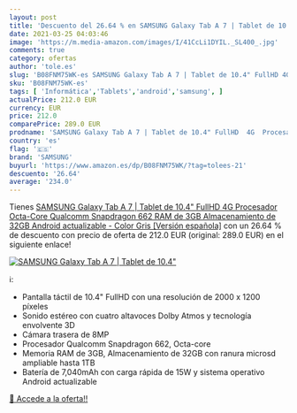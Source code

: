 ```yaml
---
layout: post
title: 'Descuento del 26.64 % en SAMSUNG Galaxy Tab A 7 | Tablet de 10.4"'
date: 2021-03-25 04:03:46
image: 'https://m.media-amazon.com/images/I/41CcLi1DYIL._SL400_.jpg'
comments: true
category: ofertas
author: 'tole.es'
slug: 'B08FNM75WK-es SAMSUNG Galaxy Tab A 7 | Tablet de 10.4" FullHD 4G...'
sku: 'B08FNM75WK-es'
tags: [ 'Informática','Tablets','android','samsung', ]
actualPrice: 212.0 EUR
currency: EUR
price: 212.0
comparePrice: 289.0 EUR
prodname: 'SAMSUNG Galaxy Tab A 7 | Tablet de 10.4" FullHD  4G  Procesador Octa-Core Qualcomm Snapdragon 662  RAM de 3GB  Almacenamiento de 32GB  Android actualizable  - Color Gris [Versión española]'
country: 'es'
flag: '🇪🇸'
brand: 'SAMSUNG'
buyurl: 'https://www.amazon.es/dp/B08FNM75WK/?tag=tolees-21'
descuento: '26.64'
average: '234.0'
---
```


Tienes [SAMSUNG Galaxy Tab A 7 | Tablet de 10.4" FullHD  4G  Procesador Octa-Core Qualcomm Snapdragon 662  RAM de 3GB  Almacenamiento de 32GB  Android actualizable  - Color Gris [Versión española]](https://www.amazon.es/dp/B08FNM75WK/?tag=tolees-21) con un 26.64 % de descuento con precio de oferta de 212.0 EUR (original: 289.0 EUR) en el siguiente enlace!

[![SAMSUNG Galaxy Tab A 7 | Tablet de 10.4"](https://m.media-amazon.com/images/I/41CcLi1DYIL._SL400_.jpg)](https://www.amazon.es/dp/B08FNM75WK/?tag=tolees-21)

ℹ️:

- Pantalla táctil de 10.4" FullHD con una resolución de 2000 x 1200 píxeles
- Sonido estéreo con cuatro altavoces Dolby Atmos y tecnología envolvente 3D
- Cámara trasera de 8MP
- Procesador Qualcomm Snapdragon 662, Octa-core
- Memoria RAM de 3GB, Almacenamiento de 32GB con ranura microsd ampliable hasta 1TB
- Batería de 7,040mAh con carga rápida de 15W y sistema operativo Android actualizable

[🛒 Accede a la oferta!!](https://www.amazon.es/dp/B08FNM75WK/?tag=tolees-21)

